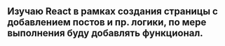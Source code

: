 ## Изучаю React в рамках создания страницы с добавлением постов и пр. логики, по мере выполнения буду добавлять функционал.


